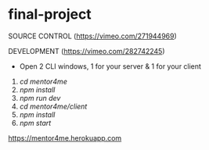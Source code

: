 # final-project

SOURCE CONTROL (https://vimeo.com/271944969)

DEVELOPMENT (https://vimeo.com/282742245)

- Open 2 CLI windows, 1 for your server & 1 for your client

1. _cd mentor4me_
2. _npm install_
3. _npm run dev_
4. _cd mentor4me/client_
5. _npm install_
6. _npm start_

https://mentor4me.herokuapp.com
